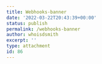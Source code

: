 ```yaml
---
title: Webhooks-banner
date: '2022-03-22T20:43:39+00:00'
status: publish
permalink: /webhooks-banner
author: whoisdsmith
excerpt: ''
type: attachment
id: 86
---
```

<!DOCTYPE html PUBLIC "-//W3C//DTD HTML 4.0 Transitional//EN" "http://www.w3.org/TR/REC-html40/loose.dtd">
<?xml encoding="UTF-8">
